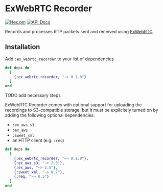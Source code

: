 # ExWebRTC Recorder

[![Hex.pm](https://img.shields.io/hexpm/v/ex_webrtc_recorder.svg)](https://hex.pm/packages/ex_webrtc_recorder)
[![API Docs](https://img.shields.io/badge/api-docs-yellow.svg?style=flat)](https://hexdocs.pm/ex_webrtc_recorder)

Records and processes RTP packets sent and received using [ExWebRTC](https://github.com/elixir-webrtc/ex_webrtc).

## Installation

Add `:ex_webrtc_recorder` to your list of dependencies

```elixir
def deps do
  [
    {:ex_webrtc_recorder, "~> 0.1.0"}
  ]
end
```

TODO add necessary steps

ExWebRTC Recorder comes with optional support for uploading the recordings to S3-compatible storage,
but it must be explicitely turned on by adding the following optional dependencies:
* `:ex_aws_s3`
* `:ex_aws`
* `:sweet_xml`
* an HTTP client (e.g. `:req`)

```elixir
def deps do
  [
    {:ex_webrtc_recorder, "~> 0.1.0"},
    {:ex_aws_s3, "~> 2.5"},
    {:ex_aws, "~> 2.5"},
    {:sweet_xml, "~> 0.7"},
    {:req, "~> 0.5"}
  ]
end
```
